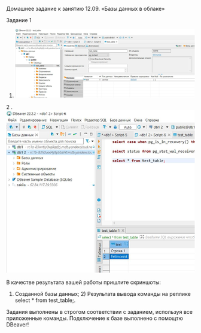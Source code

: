 Домашнее задание к занятию 12.09. «Базы данных в облаке»

Задание 1

1. ![slave](https://github.com/felimonist/12.09/blob/main/img/1.JPG)


2 . ![slave](https://github.com/felimonist/12.09/blob/main/img/2.JPG)


В качестве результата вашей работы пришлите скриншоты:

1) Созданной базы данных; 2) Результата вывода команды на реплике select * from test_table;.


Задания выполнены в строгом соответствии с заданием, используя все приложенные команды. Подключение к базе выполнено с помощтю DBeaver! 


